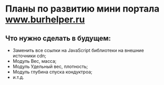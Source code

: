 # Планы по развитию мини портала www.burhelper.ru

## Что нужно сделать в будущем:
- Заменить все ссылки на JavaScript библиотеки на внешние источники cdn;
- Модуль Вес, масса;
- Модуль Удельный вес, плотность;
- Модуль глубина спуска кондуктроа;
- и.т.д.